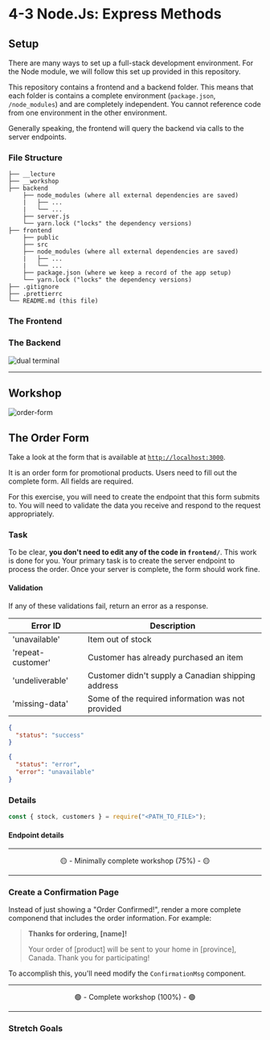 # 4-3 Node.Js: Express Methods

## Setup

There are many ways to set up a full-stack development environment. For the Node module, we will follow this set up provided in this repository.

This repository contains a frontend and a backend folder. This means that each folder is contains a complete environment (`package.json`, `/node_modules`) and are completely independent. You cannot reference code from one environment in the other environment.

Generally speaking, the frontend will query the backend via calls to the server endpoints.

### File Structure

```
├── __lecture
├── __workshop
├── backend
    ├── node_modules (where all external dependencies are saved)
    |   ├── ...
    |   └── ...
    ├── server.js
    └── yarn.lock ("locks" the dependency versions)
├── frontend
    ├── public
    ├── src
    ├── node_modules (where all external dependencies are saved)
    |   ├── ...
    |   └── ...
    ├── package.json (where we keep a record of the app setup)
    └── yarn.lock ("locks" the dependency versions)
├── .gitignore
├── .prettierrc
└── README.md (this file)
```

### The Frontend

<!-- 1. Open a terminal in VS Code
2. Type `cd frontend`
3. Type `yarn install`

Use `yarn dev:frontend` to start the frontend dev environment. -->

### The Backend

<!-- 1. Open _another_ terminal in VS Code
2. Type `cd backend`
3. Type `yarn install`

Use `yarn dev:backend` to start the backend dev environment. -->

![dual terminal](__lecture/assets/dual_terminal.gif)

---

## Workshop

![order-form](./__lecture/assets/order-form.png)

## The Order Form

Take a look at the form that is available at [`http://localhost:3000`](http://localhost:3000).

It is an order form for promotional products. Users need to fill out the complete form. All fields are required.

For this exercise, you will need to create the endpoint that this form submits to. You will need to validate the data you receive and respond to the request appropriately.

### Task

To be clear, **you don't need to edit any of the code in `frontend/`**. This work is done for you. Your primary task is to create the server endpoint to process the order. Once your server is complete, the form should work fine.

#### Validation

<!-- 1. Validate that the user has not yet placed an order (because the product is free, we limit 1 per customer). We cannot know this with 100% accuracy, but we can refuse users

   - whose name is already in our database.
   - whose email is already in our database.
   - whose address matches an address already in our database. Use only the street number and name for this. -->

<!-- 2. Validate that the data received is _valid_ as much as is possible.
   - Is the email, an email? Does it include `@`? _(No need to go crazy here. Just a cursory evaluation.)_ -->

<!-- 3. Validate that delivery address is within Canada. We only ship to Canada! -->

<!-- 4. Validate that the item selected is actually in stock. -->

If any of these validations fail, return an error as a response.

| Error ID          | Description                                        |
| ----------------- | -------------------------------------------------- |
| 'unavailable'     | Item out of stock                                  |
| 'repeat-customer' | Customer has already purchased an item             |
| 'undeliverable'   | Customer didn't supply a Canadian shipping address |
| 'missing-data'    | Some of the required information was not provided  |

<!-- The form expects a JSON object as a response. For example, if everything works great: -->

```json
{
  "status": "success"
}
```

<!-- If there is an error, you should change the `status`, as well as provide the error: -->

```json
{
  "status": "error",
  "error": "unavailable"
}
```

<!-- (use the error ID from the table above; for example, if the required data was missing, it should be "missing-data" instead of "unavailable") -->

### Details

<!-- Take a look at `inventory.js` in the `data` folder. This is your _"database"_. It contains current stock levels as well as past customers... Business isn't exactly booming.

You will need to import this data wherever you need to use it. At the top of the file you can require them with -->

```js
const { stock, customers } = require("<PATH_TO_FILE>");
```

#### Endpoint details

<!-- The form makes a POST request to the `/order` path; you will need to create this endpoint in Express.

You don't need to change the front-end at all; it's already set up to send the correct data when the form is submitted, and to handle any error codes. -->

---

<center>🟡 - Minimally complete workshop (75%) - 🟡</center>

---

### Create a Confirmation Page

Instead of just showing a "Order Confirmed!", render a more complete componend that includes the order information. For example:

> **Thanks for ordering, [name]!**
>
> Your order of [product] will be sent to your home in [province], Canada. Thank you for participating!

To accomplish this, you'll need modify the `ConfirmationMsg` component.

---

<center>🟢 - Complete workshop (100%) - 🟢</center>

---

### Stretch Goals

<!-- Some of the validation would be better suited to the frontend. See if you can move some logic to the frontend, so that our backend can rely more on the data it receives. -->
